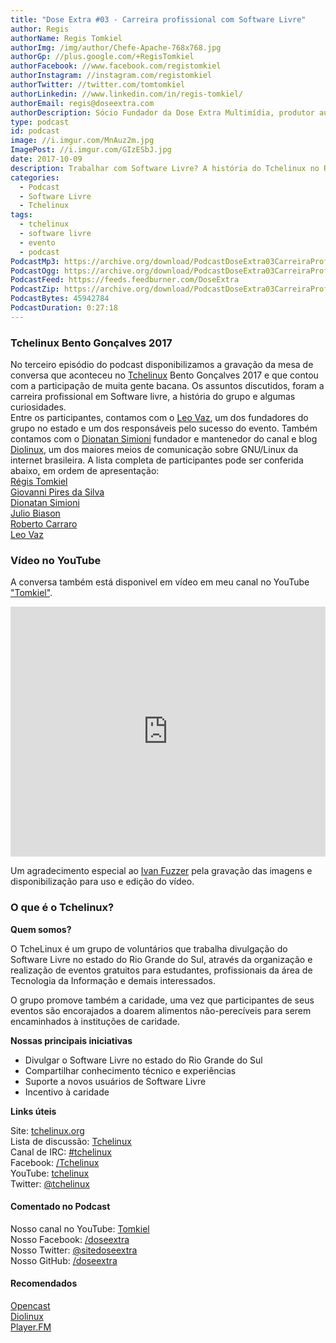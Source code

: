 ```yaml
---
title: "Dose Extra #03 - Carreira profissional com Software Livre"
author: Regis
authorName: Regis Tomkiel
authorImg: /img/author/Chefe-Apache-768x768.jpg
authorGp: //plus.google.com/+RegisTomkiel
authorFacebook: //www.facebook.com/registomkiel
authorInstagram: //instagram.com/registomkiel
authorTwitter: //twitter.com/tomtomkiel
authorLinkedin: //www.linkedin.com/in/regis-tomkiel/
authorEmail: regis@doseextra.com
authorDescription: Sócio Fundador da Dose Extra Multimídia, produtor audiovisual, desenvolvedor web, podcaster, escritor e quando sobra tempo, coleciona videogames e filmes independentes.
type: podcast
id: podcast
image: //i.imgur.com/MnAuz2m.jpg
ImagePost: //i.imgur.com/GIzESbJ.jpg
date: 2017-10-09
description: Trabalhar com Software Livre? A história do Tchelinux no RS? Ouça a mesa de conversa gravada em Bento Gonçalves.
categories:
  - Podcast
  - Software Livre
  - Tchelinux
tags:
  - tchelinux
  - software livre
  - evento
  - podcast
PodcastMp3: https://archive.org/download/PodcastDoseExtra03CarreiraProfissionalSlTchelinux/PodcastDoseExtra03CarreiraProfissionalSlTchelinux.mp3
PodcastOgg: https://archive.org/download/PodcastDoseExtra03CarreiraProfissionalSlTchelinux/PodcastDoseExtra03CarreiraProfissionalSlTchelinux.ogg
PodcastFeed: https://feeds.feedburner.com/DoseExtra
PodcastZip: https://archive.org/download/PodcastDoseExtra03CarreiraProfissionalSlTchelinux/PodcastDoseExtra03CarreiraProfissionalSlTchelinux.zip
PodcastBytes: 45942784
PodcastDuration: 0:27:18
---
```


### Tchelinux Bento Gonçalves 2017
No terceiro episódio do podcast disponibilizamos a gravação da mesa de conversa que aconteceu no [Tchelinux](https://bento.tchelinux.org "Tchelinux Bento Gonçalves 2017") Bento Gonçalves 2017 e que contou com a participação de muita gente bacana. Os assuntos discutidos, foram a carreira profissional em Software livre, a história do grupo e algumas curiosidades.  
Entre os participantes, contamos com o [Leo Vaz](https://www.facebook.com/lmvaz), um dos fundadores do grupo no estado e um dos responsáveis pelo sucesso do evento. Também contamos com o [Dionatan Simioni](https://www.youtube.com/user/Diolinux) fundador e mantenedor do canal e blog [Diolinux](https://www.youtube.com/user/Diolinux "Canal Diolinux"), um dos maiores meios de comunicação sobre GNU/Linux da internet brasileira.
A lista completa de participantes pode ser conferida abaixo, em ordem de apresentação:  
[Régis Tomkiel](//twitter.com/tomtomkiel)  
[Giovanni Pires da Silva](https://www.facebook.com/giovannipds)  
[Dionatan Simioni](https://www.facebook.com/dionatan.vs)  
[Julio Biason](https://www.facebook.com/julio.biason)   
[Roberto Carraro](https://www.facebook.com/roberto.carraro.982)  
[Leo Vaz](https://www.facebook.com/lmvaz)  


### Vídeo no YouTube
A conversa também está disponivel em vídeo em meu canal no YouTube ["Tomkiel"](https://www.youtube.com/channel/UC5Zz7kecrmtYZSKCS79_-Wg?view_as=subscriber "Tomkiel no YouTube").  

<iframe width="100%" height="400px" src="https://www.youtube.com/embed/GiRiSrSbQng" frameborder="0" allowfullscreen></iframe>  



Um agradecimento especial ao [Ivan Fuzzer](https://www.facebook.com/ivanbrasil "Ivan Fuzzer") pela gravação das imagens e disponibilização para uso e edição do vídeo.  

### O que é o Tchelinux?

**Quem somos?**

O TcheLinux é um grupo de voluntários que trabalha divulgação do Software Livre no estado do Rio Grande do Sul, através da organização e realização de eventos gratuitos para estudantes, profissionais da área de Tecnologia da Informação e demais interessados.

O grupo promove também a caridade, uma vez que participantes de seus eventos são encorajados a doarem alimentos não-perecíveis para serem encaminhados à instituções de caridade.


**Nossas principais iniciativas**

- Divulgar o Software Livre no estado do Rio Grande do Sul
- Compartilhar conhecimento técnico e experiências
- Suporte a novos usuários de Software Livre
- Incentivo à caridade

**Links úteis**  

Site: [tchelinux.org](https://tchelinux.org)  
Lista de discussão: [Tchelinux](https://groups.google.com/forum/#!forum/tchelinux)  
Canal de IRC: [#tchelinux](http://freenode.net/)  
Facebook: [/Tchelinux](https://facebook.com/tchelinux)  
YouTube: [tchelinux](https://www.youtube.com/channel/UChibAixACm-r5NZVgr53QbA)  
Twitter: [@tchelinux](https://twitter.com/tchelinux)  


#### Comentado no Podcast
Nosso canal no YouTube: [Tomkiel](YouTube)   
Nosso Facebook: [/doseextra](//facebook.com/doseextra)    
Nosso Twitter: [@sitedoseextra](//twitter.com/sitedoseextra)    
Nosso GitHub: [/doseextra](//github.com/doseextra)    


#### Recomendados
[Opencast](http://tecnologiaaberta.com.br/category/opencast/ "Podcast Tecnologia Aberta")    
[Diolinux](http://www.diolinux.com.br/ "Blog Diolinux")  
[Player.FM](https://play.google.com/store/apps/details?id=fm.player&hl=pt "Podcast Player - Grátis")
